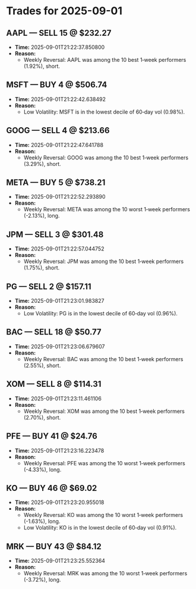# Trades for 2025-09-01

## AAPL — SELL 15 @ $232.27
- **Time:** 2025-09-01T21:22:37.850800
- **Reason:**
  - Weekly Reversal: AAPL was among the 10 best 1‑week performers (1.92%), short.

## MSFT — BUY 4 @ $506.74
- **Time:** 2025-09-01T21:22:42.638492
- **Reason:**
  - Low Volatility: MSFT is in the lowest decile of 60‑day vol (0.98%).

## GOOG — SELL 4 @ $213.66
- **Time:** 2025-09-01T21:22:47.641788
- **Reason:**
  - Weekly Reversal: GOOG was among the 10 best 1‑week performers (3.29%), short.

## META — BUY 5 @ $738.21
- **Time:** 2025-09-01T21:22:52.293890
- **Reason:**
  - Weekly Reversal: META was among the 10 worst 1‑week performers (-2.13%), long.

## JPM — SELL 3 @ $301.48
- **Time:** 2025-09-01T21:22:57.044752
- **Reason:**
  - Weekly Reversal: JPM was among the 10 best 1‑week performers (1.75%), short.

## PG — SELL 2 @ $157.11
- **Time:** 2025-09-01T21:23:01.983827
- **Reason:**
  - Low Volatility: PG is in the lowest decile of 60‑day vol (0.96%).

## BAC — SELL 18 @ $50.77
- **Time:** 2025-09-01T21:23:06.679607
- **Reason:**
  - Weekly Reversal: BAC was among the 10 best 1‑week performers (2.55%), short.

## XOM — SELL 8 @ $114.31
- **Time:** 2025-09-01T21:23:11.461106
- **Reason:**
  - Weekly Reversal: XOM was among the 10 best 1‑week performers (2.70%), short.

## PFE — BUY 41 @ $24.76
- **Time:** 2025-09-01T21:23:16.223478
- **Reason:**
  - Weekly Reversal: PFE was among the 10 worst 1‑week performers (-4.33%), long.

## KO — BUY 46 @ $69.02
- **Time:** 2025-09-01T21:23:20.955018
- **Reason:**
  - Weekly Reversal: KO was among the 10 worst 1‑week performers (-1.63%), long.
  - Low Volatility: KO is in the lowest decile of 60‑day vol (0.91%).

## MRK — BUY 43 @ $84.12
- **Time:** 2025-09-01T21:23:25.552364
- **Reason:**
  - Weekly Reversal: MRK was among the 10 worst 1‑week performers (-3.72%), long.


